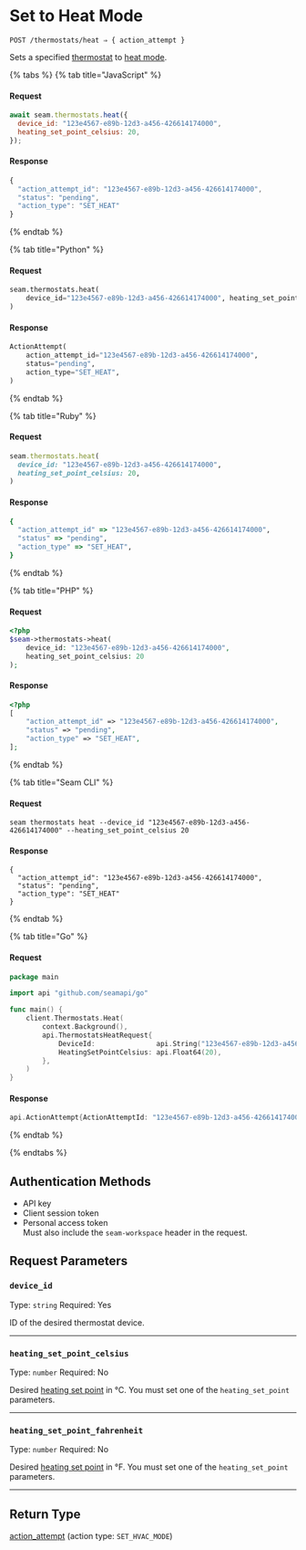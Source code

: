 # Set to Heat Mode

```
POST /thermostats/heat ⇒ { action_attempt }
```

Sets a specified [thermostat](https://docs.seam.co/latest/capability-guides/thermostats) to [heat mode](https://docs.seam.co/latest/capability-guides/thermostats/configure-current-climate-settings).

{% tabs %}
{% tab title="JavaScript" %}
#### Request

```javascript
await seam.thermostats.heat({
  device_id: "123e4567-e89b-12d3-a456-426614174000",
  heating_set_point_celsius: 20,
});
```

#### Response

```javascript
{
  "action_attempt_id": "123e4567-e89b-12d3-a456-426614174000",
  "status": "pending",
  "action_type": "SET_HEAT"
}
```
{% endtab %}

{% tab title="Python" %}
#### Request

```python
seam.thermostats.heat(
    device_id="123e4567-e89b-12d3-a456-426614174000", heating_set_point_celsius=20
)
```

#### Response

```python
ActionAttempt(
    action_attempt_id="123e4567-e89b-12d3-a456-426614174000",
    status="pending",
    action_type="SET_HEAT",
)
```
{% endtab %}

{% tab title="Ruby" %}
#### Request

```ruby
seam.thermostats.heat(
  device_id: "123e4567-e89b-12d3-a456-426614174000",
  heating_set_point_celsius: 20,
)
```

#### Response

```ruby
{
  "action_attempt_id" => "123e4567-e89b-12d3-a456-426614174000",
  "status" => "pending",
  "action_type" => "SET_HEAT",
}
```
{% endtab %}

{% tab title="PHP" %}
#### Request

```php
<?php
$seam->thermostats->heat(
    device_id: "123e4567-e89b-12d3-a456-426614174000",
    heating_set_point_celsius: 20
);
```

#### Response

```php
<?php
[
    "action_attempt_id" => "123e4567-e89b-12d3-a456-426614174000",
    "status" => "pending",
    "action_type" => "SET_HEAT",
];
```
{% endtab %}

{% tab title="Seam CLI" %}
#### Request

```seam_cli
seam thermostats heat --device_id "123e4567-e89b-12d3-a456-426614174000" --heating_set_point_celsius 20
```

#### Response

```seam_cli
{
  "action_attempt_id": "123e4567-e89b-12d3-a456-426614174000",
  "status": "pending",
  "action_type": "SET_HEAT"
}
```
{% endtab %}

{% tab title="Go" %}
#### Request

```go
package main

import api "github.com/seamapi/go"

func main() {
	client.Thermostats.Heat(
		context.Background(),
		api.ThermostatsHeatRequest{
			DeviceId:               api.String("123e4567-e89b-12d3-a456-426614174000"),
			HeatingSetPointCelsius: api.Float64(20),
		},
	)
}
```

#### Response

```go
api.ActionAttempt{ActionAttemptId: "123e4567-e89b-12d3-a456-426614174000", Status: "pending", ActionType: "SET_HEAT"}
```
{% endtab %}

{% endtabs %}

## Authentication Methods

- API key
- Client session token
- Personal access token
  <br>Must also include the `seam-workspace` header in the request.

## Request Parameters

### `device_id`

Type: `string`
Required: Yes

ID of the desired thermostat device.

***

### `heating_set_point_celsius`

Type: `number`
Required: No

Desired [heating set point](../../capability-guides/thermostats/understanding-thermostat-concepts/set-points.md) in °C. You must set one of the `heating_set_point` parameters.

***

### `heating_set_point_fahrenheit`

Type: `number`
Required: No

Desired [heating set point](../../capability-guides/thermostats/understanding-thermostat-concepts/set-points.md) in °F. You must set one of the `heating_set_point` parameters.

***

## Return Type

[action\_attempt](./) (action type: `SET_HVAC_MODE`)
